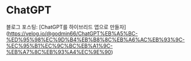 # ChatGPT
블로그 포스팅: [ChatGPT를 하이브리드 앱으로 만들자] (https://velog.io/@godmin66/ChatGPT%EB%A5%BC-%ED%95%98%EC%9D%B4%EB%B8%8C%EB%A6%AC%EB%93%9C-%EC%95%B1%EC%9C%BC%EB%A1%9C-%EB%A7%8C%EB%93%A4%EC%9E%90)
